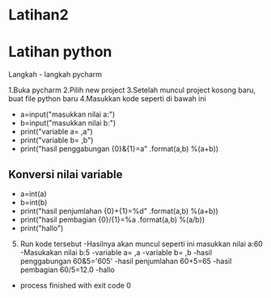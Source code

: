 # Latihan2
# Latihan python
Langkah - langkah pycharm

1.Buka pycharm
2.Pilih new project
3.Setelah muncul project kosong baru, buat file python baru
4.Masukkan kode seperti di bawah ini
- a=input("masukkan nilai a:")
- b=input("masukkan nilai b:")
- print("variable a= ,a")
- print("variable b= ,b")
- print("hasil penggabungan {0}&{1}=a" .format(a,b) %(a+b))


## Konversi nilai variable
- a=int(a)
- b=int(b)
- print("hasil penjumlahan {0}+{1}=%d" .format(a,b) %(a+b))
- print("hasil pembagian {0}/{1}=%a .format(a,b) %(a/b))
- print("hallo")

5. Run kode tersebut
-Hasilnya akan muncul seperti ini masukkan nilai a:60
-Masukakan nilai b:5
-variable a= ,a
-variable b= ,b
-hasil penggabungan 60&5='605'
-hasil penjumlahan 60+5=65
-hasil pembagian 60/5=12.0
-hallo

- process finished with exit code 0

